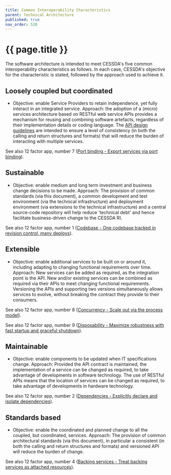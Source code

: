 ```yaml
---
title: Common Interoperability Characteristics
parent: Technical Architecture
published: true
nav_order: 520
---
```


# {{ page.title }}

The software architecture is intended to meet CESSDA's five common interoperability characteristics as follows.
In each case, CESSDA's objective for the characteristic is stated,
followed by the approach used to achieve it.

## Loosely coupled but coordinated

- Objective: enable Service Providers to retain independence, yet fully interact in an integrated service.
    Approach: the adoption of a (micro) services architecture based on RESTful web service APIs
    provides a mechanism for reusing and combining software artefacts,
    regardless of their implementation details or coding language.
    The [API design guidelines](https://bitbucket.org/cessda/cessda.guidelines.api/wiki/Home)
    are intended to ensure a level of consistency
    (in both the calling and return structures and formats)
    that will reduce the burden of interacting with multiple services.

See also 12 factor app, number 7 ([Port binding - Export services via port binding](http://12factor.net/port-binding)).

## Sustainable

- Objective: enable medium and long term investment and business change decisions to be made.
    Approach: The provision of common standards (via this document),
    a common development and test environment (via the technical infrastructure)
    and deployment environment (via extensions to the technical infrastructure)
    and a central source-code repository will help reduce 'technical debt' and hence facilitate business-driven change to the CESSDA RI.

See also 12 factor app, number 1 ([Codebase - One codebase tracked in revision control, many deploys](http://12factor.net/codebase)).

## Extensible

- Objective: enable additional services to be built on or around it, including adapting to changing functional requirements over time.
    Approach: New services can be added as required, as the integration point is the API.
    New and/or existing services can be combined as required via their APIs to meet changing functional requirements.
    Versioning the APIs and supporting two versions simultaneously allows services to evolve,
    without breaking the contract they provide to their consumers.

See also 12 factor app, number 8 ([Concurrency - Scale out via the process model](http://12factor.net/concurrency)).

See also 12 factor app, number 9
([Disposability - Maximize robustness with fast startup and graceful shutdown](http://12factor.net/disposability)).

## Maintainable

- Objective: enable components to be updated when IT specifications change.
    Approach: Provided the API contract is maintained, the implementation of a service can be changed as required,
    to take advantage of developments in software technology.
    The use of RESTful APIs means that the location of services can be changed as required,
    to take advantage of developments in hardware technology.

See also 12 factor app, number 2 ([Dependencies - Explicitly declare and isolate dependencies](http://12factor.net/dependencies)).

## Standards based

- Objective: enable the coordinated and planned change to all the coupled, but coordinated, services.
    Approach: The provision of common architectural standards (via this document),
    in particular a consistent (in both the calling and return structures and formats) and versioned API will reduce the burden of
    change.

See also 12 factor app, number 4 ([Backing services - Treat backing services as attached resources](http://12factor.net/backing-services)).
